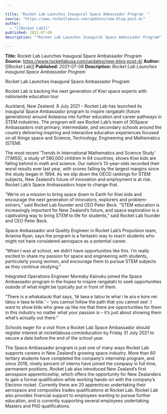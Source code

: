 ```yaml
---

title: "Rocket Lab Launches Inaugural Space Ambassador Program  "
source: "https://www.rocketlabusa.com/updates/new-blog-post-4/"
author:
  - "[[Rocket Lab]]"
published: 2021-07-08
description: "*Rocket Lab Launches Inaugural Space Ambassador Program*"

---
```


**Title:** Rocket Lab Launches Inaugural Space Ambassador Program  
**Source:** https://www.rocketlabusa.com/updates/new-blog-post-4/
**Author:** [[Rocket Lab]]
**Published:** 2021-07-08
**Description:** *Rocket Lab Launches Inaugural Space Ambassador Program*

Rocket Lab Launches Inaugural Space Ambassador Program 

Rocket Lab is backing the next generation of Kiwi space experts with nationwide education tour


Auckland, New Zealand. 8 July 2021 – Rocket Lab has launched its inaugural Space Ambassador program to inspire rangatahi (future generations) around Aotearoa into further education and career pathways in STEM industries. The program will see Rocket Lab’s team of 30Space Ambassadors visit primary, intermediate, and secondary schools around the country delivering inspiring and interactive education experiences focused on all things space and Science, Technology, Engineering and Mathematics (STEM).

The most recent ‘Trends in International Mathematics and Science Study’ (TIMSS), a study of 580,000 children in 64 countries, shows Kiwi kids are falling behind in math and science. Our nation’s 13-year-olds recorded their worst results ever last year, with scores falling by the largest margins since the study began in 1994. As we slip down the OECD rankings for STEM subjects, New Zealand’s future of innovation and employment is at risk. Rocket Lab’s Space Ambassadors hope to change that.

“We’re on a mission to bring space down to Earth for Kiwi kids and encourage the next generation of innovators, explorers and problem-solvers,” said Rocket Lab founder and CEO Peter Beck. ”STEM education is increasingly important for New Zealand’s future, and space exploration is a captivating way to bring STEM to life for students,” said Rocket Lab founder and CEO Peter Beck.

Space Ambassador and Quality Engineer in Rocket Lab’s Propulsion team, Arianna Ryan, says the program is a fantastic way to reach students who might not have considered aerospace as a potential career.

“When I was at school, we didn’t have opportunities like this. I’m really excited to share my passion for space and engineering with students, particularly young women, and encourage them to pursue STEM subjects as they continue studying.”

Integrated Operations Engineer Moresby Kainuku joined the Space Ambassador program in the hopes to inspire rangatahi to seek opportunities outside of what might be typically put in front of them.

“There is a whakatauki that says, ‘tē taea e tatou te whai i te ara e kore nei tātou e taea te kite.’ – ‘you cannot follow the path that you cannot see’. I want to show kids who grew up like me that there are opportunities for them in this industry no matter what your passion is – it’s just about showing them what’s actually out there.”

Schools eager for a visit from a Rocket Lab Space Ambassador should register interest at rocketlabusa.com/education by Friday 31 July 2021 to secure a date before the end of the school year.

The Space Ambassador program is just one of many ways Rocket Lab supports careers in New Zealand’s growing space industry. More than 60 tertiary students have completed the company’s internship program, and since 2019, ninety percent of interns have joined the company in full time, permanent positions. Rocket Lab also introduced New Zealand’s first aerospace apprenticeship, which offers the opportunity for New Zealanders to gain a formal qualification while working hands-on with the company’s Electron rocket.  Currently there are 20 apprentices undertaking their aerospace and composites trades qualifications at Rocket Lab. Rocket Lab also provides financial support to employees wanting to pursue further education, and is currently supporting several employees undertaking Masters and PhD qualifications.